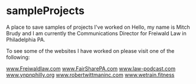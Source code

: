 # sampleProjects
A place to save samples of projects I've worked on
Hello, my name is Mitch Brudy and I am currently the Communications Director for Freiwald Law in Philadelphia PA. 

To see some of the websites I have worked on please visit one of the following: 

www.Freiwaldlaw.com
www.FairSharePA.com
www.law-podcast.com
www.ynpnphilly.org
www.robertwittmaninc.com
www.wetrain.fitness
